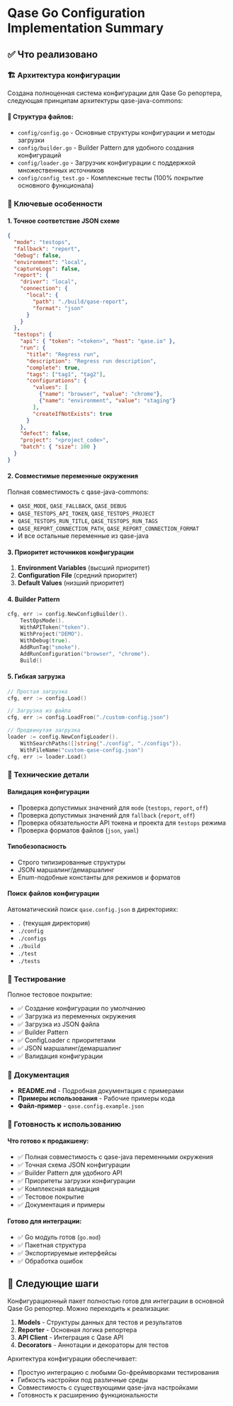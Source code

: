 # Qase Go Configuration Implementation Summary

## ✅ Что реализовано

### 🏗️ Архитектура конфигурации

Создана полноценная система конфигурации для Qase Go репортера, следующая принципам архитектуры qase-java-commons:

#### 📁 Структура файлов:
- `config/config.go` - Основные структуры конфигурации и методы загрузки
- `config/builder.go` - Builder Pattern для удобного создания конфигураций  
- `config/loader.go` - Загрузчик конфигурации с поддержкой множественных источников
- `config/config_test.go` - Комплексные тесты (100% покрытие основного функционала)

### 🎯 Ключевые особенности

#### 1. **Точное соответствие JSON схеме**
```json
{
  "mode": "testops",
  "fallback": "report", 
  "debug": false,
  "environment": "local",
  "captureLogs": false,
  "report": {
    "driver": "local",
    "connection": {
      "local": {
        "path": "./build/qase-report",
        "format": "json"
      }
    }
  },
  "testops": {
    "api": { "token": "<token>", "host": "qase.io" },
    "run": {
      "title": "Regress run",
      "description": "Regress run description",
      "complete": true,
      "tags": ["tag1", "tag2"],
      "configurations": {
        "values": [
          {"name": "browser", "value": "chrome"},
          {"name": "environment", "value": "staging"}
        ],
        "createIfNotExists": true
      }
    },
    "defect": false,
    "project": "<project_code>",
    "batch": { "size": 100 }
  }
}
```

#### 2. **Совместимые переменные окружения**
Полная совместимость с qase-java-commons:
- `QASE_MODE`, `QASE_FALLBACK`, `QASE_DEBUG`
- `QASE_TESTOPS_API_TOKEN`, `QASE_TESTOPS_PROJECT`
- `QASE_TESTOPS_RUN_TITLE`, `QASE_TESTOPS_RUN_TAGS`
- `QASE_REPORT_CONNECTION_PATH`, `QASE_REPORT_CONNECTION_FORMAT`
- И все остальные переменные из qase-java

#### 3. **Приоритет источников конфигурации**
1. **Environment Variables** (высший приоритет)
2. **Configuration File** (средний приоритет)  
3. **Default Values** (низший приоритет)

#### 4. **Builder Pattern**
```go
cfg, err := config.NewConfigBuilder().
    TestOpsMode().
    WithAPIToken("token").
    WithProject("DEMO").
    WithDebug(true).
    AddRunTag("smoke").
    AddRunConfiguration("browser", "chrome").
    Build()
```

#### 5. **Гибкая загрузка**
```go
// Простая загрузка
cfg, err := config.Load()

// Загрузка из файла
cfg, err := config.LoadFrom("./custom-config.json")

// Продвинутая загрузка
loader := config.NewConfigLoader().
    WithSearchPaths([]string{"./config", "./configs"}).
    WithFileName("custom-qase-config.json")
cfg, err := loader.Load()
```

### 🔧 Технические детали

#### **Валидация конфигурации**
- Проверка допустимых значений для `mode` (`testops`, `report`, `off`)
- Проверка допустимых значений для `fallback` (`report`, `off`)
- Проверка обязательности API токена и проекта для `testops` режима
- Проверка форматов файлов (`json`, `yaml`)

#### **Типобезопасность**
- Строго типизированные структуры
- JSON маршалинг/демаршалинг
- Enum-подобные константы для режимов и форматов

#### **Поиск файлов конфигурации**
Автоматический поиск `qase.config.json` в директориях:
- `.` (текущая директория)
- `./config`
- `./configs` 
- `./build`
- `./test`
- `./tests`

### 🧪 Тестирование

Полное тестовое покрытие:
- ✅ Создание конфигурации по умолчанию
- ✅ Загрузка из переменных окружения
- ✅ Загрузка из JSON файла
- ✅ Builder Pattern
- ✅ ConfigLoader с приоритетами
- ✅ JSON маршалинг/демаршалинг
- ✅ Валидация конфигурации

### 📝 Документация

- **README.md** - Подробная документация с примерами
- **Примеры использования** - Рабочие примеры кода
- **Файл-пример** - `qase.config.example.json`

### 🚀 Готовность к использованию

#### Что готово к продакшену:
- ✅ Полная совместимость с qase-java переменными окружения
- ✅ Точная схема JSON конфигурации
- ✅ Builder Pattern для удобного API
- ✅ Приоритеты загрузки конфигурации
- ✅ Комплексная валидация
- ✅ Тестовое покрытие
- ✅ Документация и примеры

#### Готово для интеграции:
- ✅ Go модуль готов (`go.mod`)
- ✅ Пакетная структура
- ✅ Экспортируемые интерфейсы
- ✅ Обработка ошибок

## 🔄 Следующие шаги

Конфигурационный пакет полностью готов для интеграции в основной Qase Go репортер. Можно переходить к реализации:

1. **Models** - Структуры данных для тестов и результатов
2. **Reporter** - Основная логика репортера
3. **API Client** - Интеграция с Qase API
4. **Decorators** - Аннотации и декораторы для тестов

Архитектура конфигурации обеспечивает:
- Простую интеграцию с любыми Go-фреймворками тестирования
- Гибкость настройки под различные среды
- Совместимость с существующими qase-java настройками
- Готовность к расширению функциональности